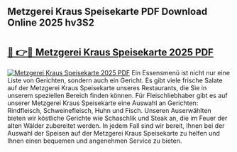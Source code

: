 ## Metzgerei Kraus Speisekarte PDF Download Online 2025 hv3S2

# <h2><a href="http://gccll4.nevu.top/?p=Metzgerei+Kraus+Speisekarte">🔗 👉🔴 Metzgerei Kraus Speisekarte 2025 PDF</a></h2>

[![Metzgerei Kraus Speisekarte 2025 PDF](https://i.imgur.com/dBaPXMq.png)](http://gccll4.nevu.top/?p=Metzgerei+Kraus+Speisekarte)
Ein Essensmenü ist nicht nur eine Liste von Gerichten, sondern auch ein Gericht. Es gibt viele frische Salate auf der Metzgerei Kraus Speisekarte unseres Restaurants, die Sie in unserem speziellen Bereich finden können. Für Fleischliebhaber gibt es auf unserer Metzgerei Kraus Speisekarte eine Auswahl an Gerichten: Rindfleisch, Schweinefleisch, Huhn und Fisch. Unseren Auserwählten bieten wir köstliche Gerichte wie Schaschlik und Steak an, die im Feuer der alten Wälder zubereitet werden. In jedem Fall sind wir bereit, Ihnen bei der Auswahl der Speisen auf der Metzgerei Kraus Speisekarte zu helfen und Ihnen einen bequemen und angenehmen Service zu bieten.
